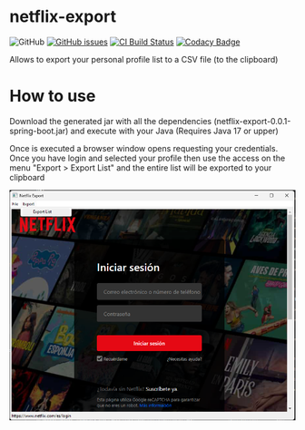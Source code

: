 # netflix-export

![GitHub](https://img.shields.io/github/license/dubasdey/netflix-export)
[![GitHub issues](https://img.shields.io/github/issues/dubasdey/netflix-export.svg)](https://github.com/dubasdey/netflix-export/issues)
[![CI Build Status](https://github.com/dubasdey/netflix-export/actions/workflows/maven.yml/badge.svg)](https://github.com/dubasdey/netflix-export/actions/workflows/maven.yml)
[![Codacy Badge](https://app.codacy.com/project/badge/Grade/458493c42db54f4db451b8193bc3c19c)](https://www.codacy.com/gh/dubasdey/netflix-export/dashboard?utm_source=github.com&amp;utm_medium=referral&amp;utm_content=dubasdey/netflix-export&amp;utm_campaign=Badge_Grade)



Allows to export your personal profile list to a CSV file (to the clipboard)

# How to use


Download the generated jar with all the dependencies (netflix-export-0.0.1-spring-boot.jar) and execute with your Java (Requires Java 17 or upper)

Once is executed a browser window opens requesting your credentials. Once you have login and selected your profile then use the access on the menu "Export > Export List" and the entire list will be exported to your clipboard

![example](https://github.com/dubasdey/netflix-export/blob/main/doc/example.png?raw=true)

